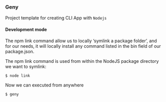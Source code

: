 ### Geny

Project template for creating CLI App with `Nodejs`

#### Development mode

The npm link command allow us to locally ‘symlink a package folder’, and for our needs, it will locally install any command listed in the bin field of our package.json.

The npm link command is used from within the NodeJS package directory we want to symlink:

```shell
$ node link
```

Now we can executed from anywhere

```shell
$ geny
```